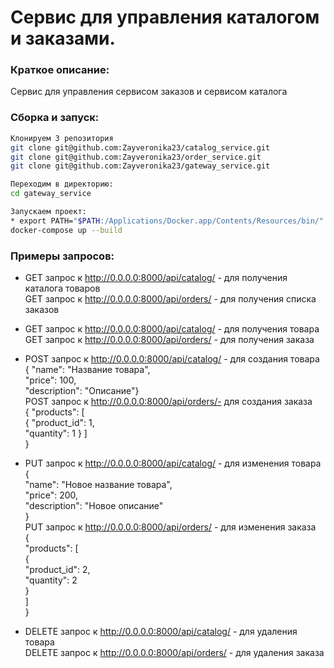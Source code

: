 # Сервис для управления каталогом и заказами.           

### Краткое описание:
Сервис для управления сервисом заказов и сервисом каталога

### Сборка и запуск:

```bash
Клонируем 3 репозитория
git clone git@github.com:Zayveronika23/catalog_service.git
git clone git@github.com:Zayveronika23/order_service.git
git clone git@github.com:Zayveronika23/gateway_service.git

Переходим в директорию:
cd gateway_service

Запускаем проект:
* export PATH="$PATH:/Applications/Docker.app/Contents/Resources/bin/"
docker-compose up --build     
```
### Примеры запросов:
* GET запрос к http://0.0.0.0:8000/api/catalog/ - для получения каталога товаров  
  GET запрос к http://0.0.0.0:8000/api/orders/ - для получения списка заказов

* GET запрос к http://0.0.0.0:8000/api/catalog/<id> - для получения товара  
  GET запрос к http://0.0.0.0:8000/api/orders/<id> - для получения заказа

* POST запрос к http://0.0.0.0:8000/api/catalog/ - для создания товара  
{
   "name": "Название товара",  
   "price": 100,  
   "description": "Описание"}  
POST запрос к http://0.0.0.0:8000/api/orders/- для создания заказа  
{
    "products": [  
        { "product_id": 1,  
          "quantity": 1 } ]  
}  

* PUT запрос к http://0.0.0.0:8000/api/catalog/<id> - для изменения товара  
{  
   "name": "Новое название товара",  
   "price": 200,  
   "description": "Новое описание"  
}  
  PUT запрос к http://0.0.0.0:8000/api/orders/<id> - для изменения заказа  
{  
    "products": [  
        {  
            "product_id": 2,  
            "quantity": 2  
        }  
    ]  
}  

* DELETE запрос к http://0.0.0.0:8000/api/catalog/<id> - для удаления товара  
  DELETE запрос к http://0.0.0.0:8000/api/orders/<id> - для удаления заказа
  

